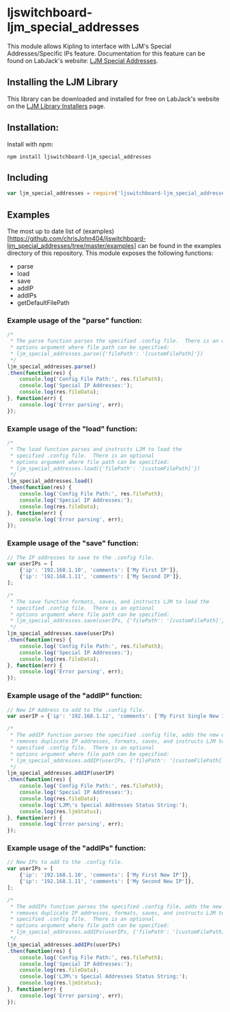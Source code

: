 # ljswitchboard-ljm_special_addresses
This module allows Kipling to interface with LJM's Special Addresses/Specific IPs feature.  Documentation for this feature can be found on LabJack's website: [LJM Special Addresses](https://labjack.com/support/software/api/ljm/constants/SpecialAddressesConfigs).

## Installing the LJM Library
This library can be downloaded and installed for free on LabJack's website on the [LJM Library Installers](https://labjack.com/support/software/installers/ljm) page.

## Installation:
Install with npm:
```
npm install ljswitchboard-ljm_special_addresses
```

## Including
```javascript
var ljm_special_addresses = require('ljswitchboard-ljm_special_addresses');
```

## Examples
The most up to date list of (examples)[https://github.com/chrisJohn404/ljswitchboard-ljm_special_addresses/tree/master/examples] can be found in the examples directory of this repository.  This module exposes the following functions:
* parse
* load
* save
* addIP
* addIPs
* getDefaultFilePath

### Example usage of the "parse" function:
```javascript
/*
 * The parse function parses the specified .config file.  There is an optional
 * options argument where file path can be specified:
 * ljm_special_addresses.parse({'filePath': '[customFilePath]'})
 */
ljm_special_addresses.parse()
.then(function(res) {
	console.log('Config File Path:', res.filePath);
	console.log('Special IP Addresses:');
	console.log(res.fileData);
}, function(err) {
	console.log('Error parsing', err);
});
```

### Example usage of the "load" function:
```javascript
/*
 * The load function parses and instructs LJM to load the 
 * specified .config file.  There is an optional
 * options argument where file path can be specified:
 * ljm_special_addresses.load({'filePath': '[customFilePath]'})
 */
ljm_special_addresses.load()
.then(function(res) {
	console.log('Config File Path:', res.filePath);
	console.log('Special IP Addresses:');
	console.log(res.fileData);
}, function(err) {
	console.log('Error parsing', err);
});
```

### Example usage of the "save" function:
```javascript
// The IP addresses to save to the .config file.
var userIPs = [
	{'ip': '192.168.1.10', 'comments': ['My First IP']},
	{'ip': '192.168.1.11', 'comments': ['My Second IP']},
];

/*
 * The save function formats, saves, and instructs LJM to load the 
 * specified .config file.  There is an optional
 * options argument where file path can be specified:
 * ljm_special_addresses.save(userIPs, {'filePath': '[customFilePath]'})
 */
ljm_special_addresses.save(userIPs)
.then(function(res) {
	console.log('Config File Path:', res.filePath);
	console.log('Special IP Addresses:');
	console.log(res.fileData);
}, function(err) {
	console.log('Error parsing', err);
});
```

### Example usage of the "addIP" function:
```javascript
// New IP Address to add to the .config file.
var userIP = {'ip': '192.168.1.12', 'comments': ['My First Single New IP']};

/*
 * The addIP function parses the specified .config file, adds the new userIP,
 * removes duplicate IP addresses, formats, saves, and instructs LJM to load the 
 * specified .config file.  There is an optional
 * options argument where file path can be specified:
 * ljm_special_addresses.addIP(userIPs, {'filePath': '[customFilePath]'})
 */
ljm_special_addresses.addIP(userIP)
.then(function(res) {
	console.log('Config File Path:', res.filePath);
	console.log('Special IP Addresses:');
	console.log(res.fileData);
	console.log('LJM\'s Special Addresses Status String:');
	console.log(res.ljmStatus);
}, function(err) {
	console.log('Error parsing', err);
});
```

### Example usage of the "addIPs" function:
```javascript
// New IPs to add to the .config file.
var userIPs = [
	{'ip': '192.168.1.10', 'comments': ['My First New IP']},
	{'ip': '192.168.1.11', 'comments': ['My Second New IP']},
];

/*
 * The addIPs function parses the specified .config file, adds the new userIPs,
 * removes duplicate IP addresses, formats, saves, and instructs LJM to load the 
 * specified .config file.  There is an optional
 * options argument where file path can be specified:
 * ljm_special_addresses.addIPs(userIPs, {'filePath': '[customFilePath]'})
 */
ljm_special_addresses.addIPs(userIPs)
.then(function(res) {
	console.log('Config File Path:', res.filePath);
	console.log('Special IP Addresses:');
	console.log(res.fileData);
	console.log('LJM\'s Special Addresses Status String:');
	console.log(res.ljmStatus);
}, function(err) {
	console.log('Error parsing', err);
});
```